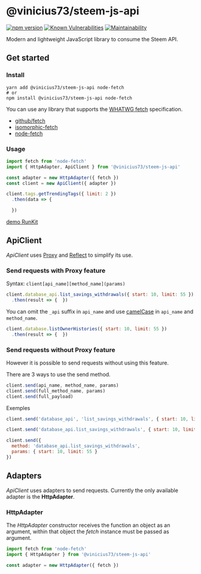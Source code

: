# @vinicius73/steem-js-api
[![npm version](https://badge.fury.io/js/%40vinicius73%2Fsteem-js-api.svg)](https://badge.fury.io/js/%40vinicius73%2Fsteem-js-api) [![Known Vulnerabilities](https://snyk.io/test/github/vinicius73/steem-js/badge.svg?targetFile=packages%2Fapi%2Fpackage.json)](https://snyk.io/test/github/vinicius73/steem-js?targetFile=packages%2Fapi%2Fpackage.json) [![Maintainability](https://api.codeclimate.com/v1/badges/dd68234bd1cd08dfa170/maintainability)](https://codeclimate.com/github/vinicius73/steem-js/maintainability)

Modern and lightweight JavaScript library to consume the Steem API.

## Get started

### Install

```shell
yarn add @vinicius73/steem-js-api node-fetch
# or
npm install @vinicius73/steem-js-api node-fetch
```

You can use any library that supports the [WHATWG fetch](https://fetch.spec.whatwg.org) specification.  

- [github/fetch](https://github.com/github/fetch)
- [isomorphic-fetch](https://github.com/matthew-andrews/isomorphic-fetch)
- [node-fetch](https://github.com/bitinn/node-fetch)

### Usage

```js
import fetch from 'node-fetch'
import { HttpAdapter, ApiClient } from '@vinicius73/steem-js-api'

const adapter = new HttpAdapter({ fetch })
const client = new ApiClient({ adapter })

client.tags.getTrendingTags({ limit: 2 })
  .then(data => {

  })
```

[demo RunKit](https://runkit.com/vinicius73/vinicius73-steem-js-api)

## ApiClient

*ApiClient* uses [Proxy](https://developer.mozilla.org/pt-BR/docs/Web/JavaScript/Reference/Global_Objects/Proxy) and [Reflect](https://developer.mozilla.org/pt-BR/docs/Web/JavaScript/Reference/Global_Objects/Reflect) to simplify its use.

### Send requests with Proxy feature

Syntax: `client[api_name][method_name](params)`

```js
client.database_api.list_savings_withdrawals({ start: 10, limit: 55 })
  .then(result => {  })
```
You can omit the `_api` suffix in `api_name` and use [camelCase](https://en.wikipedia.org/wiki/Camel_case) in `api_name` and `method_name`.

```js
client.database.listOwnerHistories({ start: 10, limit: 55 })
  .then(result => {  })
```

### Send requests without Proxy feature

However it is possible to send requests without using this feature.

There are 3 ways to use the send method.
```js
client.send(api_name, method_name, params)
client.send(full_method_name, params)
client.send(full_payload)
```

Exemples

```js
client.send('database_api', 'list_savings_withdrawals', { start: 10, limit: 55 })
```
```js
client.send('database_api.list_savings_withdrawals', { start: 10, limit: 55 })
```
```js
client.send({
  method: 'database_api.list_savings_withdrawals',
  params: { start: 10, limit: 55 }
})
```

## Adapters
*ApiClient* uses adapters to send requests. Currently the only available adapter is the **HttpAdapter**.

### HttpAdapter

The *HttpAdapter* constructor receives the function an object as an argument, within that object the *fetch* instance must be passed as argument.

```js
import fetch from 'node-fetch'
import { HttpAdapter } from '@vinicius73/steem-js-api'

const adapter = new HttpAdapter({ fetch })
```

